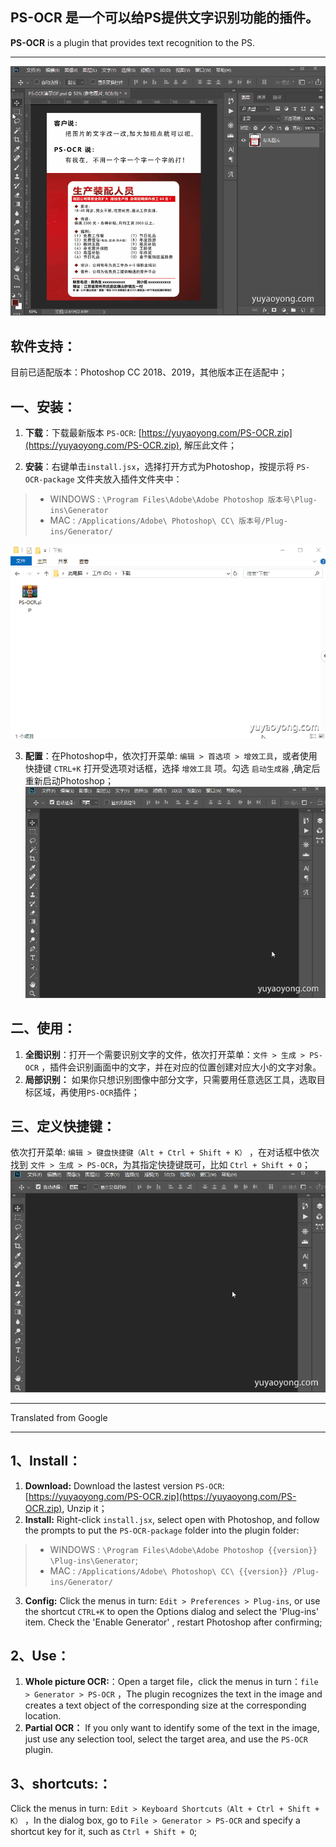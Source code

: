 ## **PS-OCR** 是一个可以给PS提供文字识别功能的插件。
**PS-OCR** is a plugin that provides text recognition to the PS.

---
![使用演示](../imgs/PS-OCR-使用演示.gif)

## 软件支持：
目前已适配版本：Photoshop CC 2018、2019，其他版本正在适配中；

## 一、安装：
1. **下载**：下载最新版本 `PS-OCR`: [https://yuyaoyong.com/PS-OCR.zip](https://yuyaoyong.com/PS-OCR.zip), 解压此文件；

2. **安装**：右键单击`install.jsx`，选择打开方式为Photoshop，按提示将 `PS-OCR-package` 文件夹放入插件文件夹中：
>- WINDOWS : `\Program Files\Adobe\Adobe Photoshop 版本号\Plug-ins\Generator`
>- MAC : `/Applications/Adobe\ Photoshop\ CC\ 版本号/Plug-ins/Generator/`

![安装演示](../imgs/PS-OCR-安装演示.gif)

3. **配置**：在Photoshop中，依次打开菜单: `编辑 > 首选项 > 增效工具`，或者使用快捷键 `CTRL+K` 打开受选项对话框，选择 `增效工具` 项。勾选 `启动生成器` ,确定后重新启动Photoshop；
![配置演示](../imgs/PS-OCR-配置演示.gif)

## 二、使用：
1. **全图识别**：打开一个需要识别文字的文件，依次打开菜单：`文件 > 生成 > PS-OCR` ，插件会识别画面中的文字，并在对应的位置创建对应大小的文字对象。
2. **局部识别：** 如果你只想识别图像中部分文字，只需要用任意选区工具，选取目标区域，再使用`PS-OCR`插件；

## 三、定义快捷键：
依次打开菜单: `编辑 > 键盘快捷键（Alt + Ctrl + Shift + K）` ，在对话框中依次找到 `文件 > 生成 > PS-OCR`，为其指定快捷键既可，比如 `Ctrl + Shift + O`；
![快捷键演示](../imgs/PS-OCR-快捷键演示.gif)

---
Translated from Google

---
## 1、Install：
1. **Download:**  Download the lastest version `PS-OCR`: [https://yuyaoyong.com/PS-OCR.zip](https://yuyaoyong.com/PS-OCR.zip), Unzip it；
2. **Install:** Right-click `install.jsx`, select open with Photoshop, and follow the prompts to put the `PS-OCR-package` folder into the plugin folder:
> - WINDOWS : `\Program Files\Adobe\Adobe Photoshop {{version}} \Plug-ins\Generator`;
> - MAC : `/Applications/Adobe\ Photoshop\ CC\ {{version}} /Plug-ins/Generator/`
3. **Config:**  Click the menus in turn: `Edit > Preferences > Plug-ins`, or use the shortcut `CTRL+K` to open the Options dialog and select the 'Plug-ins' item. Check the 'Enable Generator' , restart Photoshop after confirming;
## 2、Use：
1. **Whole picture OCR:**：Open a target file，click the menus in turn：`file > Generator > PS-OCR` ，The plugin recognizes the text in the image and creates a text object of the corresponding size at the corresponding location.
2. **Partial OCR：** If you only want to identify some of the text in the image, just use any selection tool, select the target area, and use the `PS-OCR` plugin.
## 3、shortcuts:：
Click the menus in turn: `Edit > Keyboard Shortcuts（Alt + Ctrl + Shift + K）` ，In the dialog box, go to `File > Generator > PS-OCR` and specify a shortcut key for it, such as `Ctrl + Shift + O`;
